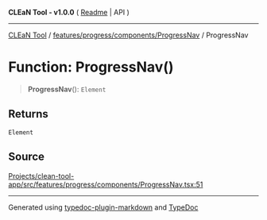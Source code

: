 **CLEaN Tool - v1.0.0** ( [Readme](../../../../../README.md) \| API )

***

[CLEaN Tool](../../../../../modules.md) / [features/progress/components/ProgressNav](../README.md) / ProgressNav

# Function: ProgressNav()

> **ProgressNav**(): `Element`

## Returns

`Element`

## Source

[Projects/clean-tool-app/src/features/progress/components/ProgressNav.tsx:51](https://github.com/yuckyh/clean-tool-app/)

***

Generated using [typedoc-plugin-markdown](https://www.npmjs.com/package/typedoc-plugin-markdown) and [TypeDoc](https://typedoc.org/)
